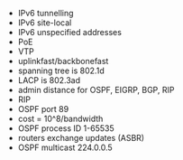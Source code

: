 - IPv6 tunnelling
- IPv6 site-local
- IPv6 unspecified addresses
- PoE
- VTP
- uplinkfast/backbonefast
- spanning tree is 802.1d
- LACP is 802.3ad
- admin distance for OSPF, EIGRP, BGP, RIP
- RIP
- OSPF port 89
- cost = 10^8/bandwidth
- OSPF process ID 1-65535
- routers exchange updates (ASBR)
- OSPF multicast 224.0.0.5